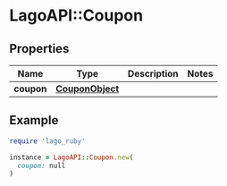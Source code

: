 # LagoAPI::Coupon

## Properties

| Name | Type | Description | Notes |
| ---- | ---- | ----------- | ----- |
| **coupon** | [**CouponObject**](CouponObject.md) |  |  |

## Example

```ruby
require 'lago_ruby'

instance = LagoAPI::Coupon.new(
  coupon: null
)
```

